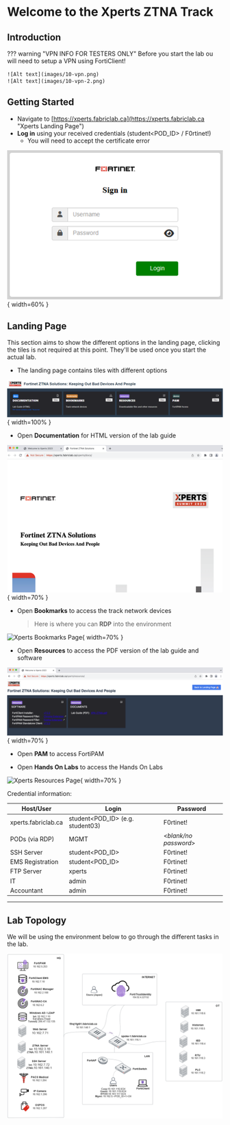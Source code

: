 # Welcome to the Xperts ZTNA Track

## Introduction

??? warning "VPN INFO FOR TESTERS ONLY"
    Before you start the lab ou will need to setup a VPN using FortiClient!

    ![Alt text](images/10-vpn.png)
    ![Alt text](images/10-vpn-2.png)


## Getting Started

- Navigate to [https://xperts.fabriclab.ca](https://xperts.fabriclab.ca "Xperts Landing Page")
- **Log in** using your received credentials (student\<POD_ID\> / F0rtinet!)
  - You will need to accept the certificate error

![Xperts Log In Prompt](./images/ftid_logon_screen.png ){ width=60% }


## Landing Page

This section aims to show the different options in the landing page, clicking the tiles is not required at this point. They'll be used once you start the actual lab.

- The landing page contains tiles with different options

![Xperts Landing Page](./images/landing.png){ width=100% }

- Open **Documentation** for HTML version of the lab guide

![Xperts Documentation Page](./images/xperts_docs.png){ width=70% }

- Open **Bookmarks** to access the track network devices
  > Here is where you can **RDP** into the environment

![Xperts Bookmarks Page](./images/xperts_bookmarks.png){ width=70% }

- Open **Resources** to access the PDF version of the lab guide and software

![Xperts Resources Page](./images/xperts_resources.png){ width=70% }

- Open **PAM** to access FortiPAM

- Open **Hands On Labs** to access the Hands On Labs

![Xperts Resources Page](./images/xperts_hol.png){ width=70% }


Credential information:


| Host/User            | Login                                | Password          |
|---------------------|--------------------------------------|-------------------|
| xperts.fabriclab.ca  | student\<POD_ID\> (e.g. student03)   | F0rtinet!         |
| PODs (via RDP)      | MGMT                                 | <*blank/no password*\>|
| SSH Server          | student\<POD_ID\>                    | F0rtinet!         |
| EMS Registration    | student\<POD_ID\>                    | F0rtinet!         |
| FTP Server          | xperts                               | F0rtinet!         |
| IT                  | admin                                | F0rtinet!         |
| Accountant          | admin                                | F0rtinet!         |

___

## Lab Topology

We will be using the environment below to go through the different tasks in the lab.

![Xperts ZTNA Lab Topology](./images/track_diagram.png)

[THIS IS A HIDDEN COMMENT - REFERENCE ONLY IN CASE THEIR REQUIRED: <font color=#e6e6e6>.</font>]: #